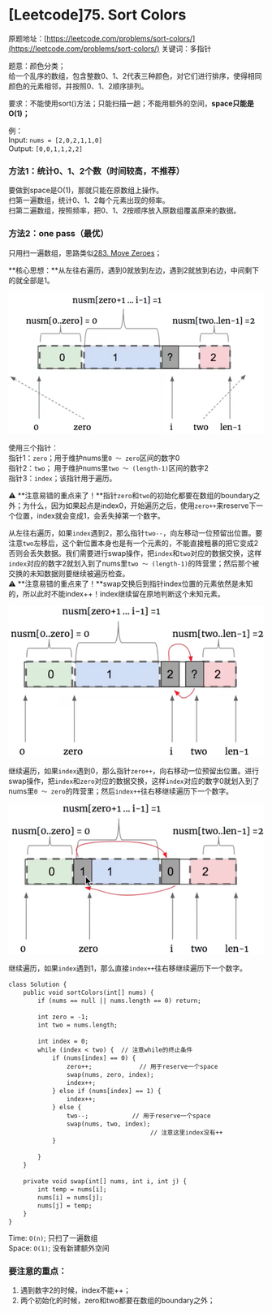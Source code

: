 # \[Leetcode\]75. Sort Colors

原题地址：[https://leetcode.com/problems/sort-colors/](https://leetcode.com/problems/sort-colors/) 关键词：多指针

题意：颜色分类；  
给一个乱序的数组，包含整数0、1、2代表三种颜色，对它们进行排序，使得相同颜色的元素相邻，并按照0、1、2顺序排列。

要求：不能使用sort\(\)方法；只能扫描一趟；不能用额外的空间，**space只能是O\(1\)；**

例：  
Input: `nums = [2,0,2,1,1,0]`  
Output: `[0,0,1,1,2,2]`



### 方法1：统计0、1、2个数（时间较高，不推荐）

要做到space是O\(1\)，那就只能在原数组上操作。  
扫第一遍数组，统计0、1、2每个元素出现的频率。  
扫第二遍数组，按照频率，把0、1、2按顺序放入原数组覆盖原来的数据。



### 方法2：one pass（最优）

只用扫一遍数组，思路类似[283. Move Zeroes](https://bhnigw.gitbook.io/leetcode/leetcode/leetcode27.-remove-element-tong-lei-ti-zong-jie/leetcode-283.-move-zeroes)；

**核心思想：**从左往右遍历，遇到0就放到左边，遇到2就放到右边，中间剩下的就全部是1。

![](../.gitbook/assets/screen-shot-2021-08-21-at-12.53.23-am.png)

使用三个指针：  
指针1：`zero`；用于维护nums里`0 ～ zero`区间的数字0  
指针2：`two`；  用于维护nums里`two ～ (length-1)`区间的数字2  
指针3：`index`；该指针用于遍历。

⚠️  **注意易错的重点来了！**指针`zero`和`two`的初始化都要在数组的boundary之外；为什么，因为如果起点是index0，开始遍历之后，使用`zero++`来reserve下一个位置，index就会变成1，会丢失掉第一个数字。



从左往右遍历，如果`index`遇到2，那么指针`two--`，向左移动一位预留出位置。要注意`two`左移后，这个新位置本身也是有一个元素的，不能直接粗暴的把它变成2否则会丢失数据。我们需要进行swap操作，把`index`和`two`对应的数据交换，这样`index`对应的数字2就划入到了nums里`two ～ (length-1)`的阵营里；然后那个被交换的未知数据则要继续被遍历检查。  
⚠️  **注意易错的重点来了！**swap交换后到指针index位置的元素依然是未知的，所以此时不能index++！index继续留在原地判断这个未知元素。

![](../.gitbook/assets/screen-shot-2021-08-22-at-2.17.14-am.png)



继续遍历，如果`index`遇到0，那么指针`zero++`，向右移动一位预留出位置。进行swap操作，把`index`和`zero`对应的数据交换，这样`index`对应的数字0就划入到了nums里`0 ～ zero`的阵营里；然后`index++`往右移继续遍历下一个数字。

![](../.gitbook/assets/screen-shot-2021-08-22-at-2.54.08-am.png)



继续遍历，如果`index`遇到1，那么直接`index++`往右移继续遍历下一个数字。

```text
class Solution {
    public void sortColors(int[] nums) {
        if (nums == null || nums.length == 0) return;
        
        int zero = -1;
        int two = nums.length;
        
        int index = 0;
        while (index < two) {  // 注意while的终止条件
            if (nums[index] == 0) {
                zero++;             // 用于reserve一个space
                swap(nums, zero, index);     
                index++;
            } else if (nums[index] == 1) {
                index++;
            } else {
                two--;            // 用于reserve一个space
                swap(nums, two, index);
                                       // 注意这里index没有++
            }
            
        }
    }
    
    private void swap(int[] nums, int i, int j) {
        int temp = nums[i];
        nums[i] = nums[j];
        nums[j] = temp;
    }
}
```

Time: `O(n)`; 只扫了一遍数组  
Space: `O(1)`; 没有新建额外空间



### 要注意的重点：

1. 遇到数字2的时候，index不能++；
2. 两个初始化的时候，zero和two都要在数组的boundary之外；





